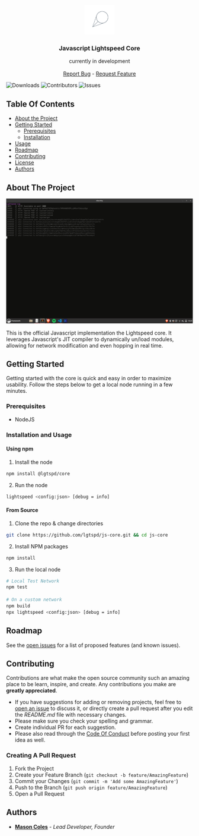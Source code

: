 <br/>
<p align="center">
  <a href="https://github.com/lsfoundation/js-node">
    <img src="assets/lgtspd.png" alt="Logo" width="80" height="80">
  </a>

  <h3 align="center">Javascript Lightspeed Core</h3>

  <p align="center">
    currently in development
    <br/>
    <br/>
    <a href="https://github.com/lgtspd/js-core/issues">Report Bug</a>
    -
    <a href="https://github.com/lgtspd/js-core/issues">Request Feature</a>
  </p>
</p>

![Downloads](https://img.shields.io/github/downloads/lgtspd/js-core/total) ![Contributors](https://img.shields.io/github/contributors/lgtspd/js-core?color=dark-green) ![Issues](https://img.shields.io/github/issues/lgtspd/js-core)

## Table Of Contents

- [About the Project](#about-the-project)
- [Getting Started](#getting-started)
  - [Prerequisites](#prerequisites)
  - [Installation](#installation)
- [Usage](#usage)
- [Roadmap](#roadmap)
- [Contributing](#contributing)
- [License](https://github.com/lsfoundation/js-node/blob/main/LICENSE.md)
- [Authors](#authors)

## About The Project

![Screen Shot](assets/screenshot.png)

This is the official Javascript implementation the Lightspeed core. It leverages Javascript's JIT compiler to dynamically un/load modules, allowing for network modification and even hopping in real time.

## Getting Started

Getting started with the core is quick and easy in order to maximize usability. Follow the steps below to get a local node running in a few minutes.

### Prerequisites

- NodeJS

### Installation and Usage

#### Using npm
1. Install the node

```sh
npm install @lgtspd/core
```

2. Run the node

```sh
lightspeed <config:json> [debug = info]
```

#### From Source

1. Clone the repo & change directories

```sh
git clone https://github.com/lgtspd/js-core.git && cd js-core
```

2. Install NPM packages

```sh
npm install
```

3. Run the local node

```sh
# Local Test Network
npm test

# On a custom network
npm build
npx lightspeed <config:json> [debug = info]
```
## Roadmap

See the [open issues](https://github.com/lsfoundation/js-node/issues) for a list of proposed features (and known issues).

## Contributing

Contributions are what make the open source community such an amazing place to be learn, inspire, and create. Any contributions you make are **greatly appreciated**.

- If you have suggestions for adding or removing projects, feel free to [open an issue](https://github.com/lsfoundation/js-node/issues/new) to discuss it, or directly create a pull request after you edit the _README.md_ file with necessary changes.
- Please make sure you check your spelling and grammar.
- Create individual PR for each suggestion.
- Please also read through the [Code Of Conduct](https://github.com/lsfoundation/js-node/blob/main/CODE_OF_CONDUCT.md) before posting your first idea as well.

### Creating A Pull Request

1. Fork the Project
2. Create your Feature Branch (`git checkout -b feature/AmazingFeature`)
3. Commit your Changes (`git commit -m 'Add some AmazingFeature'`)
4. Push to the Branch (`git push origin feature/AmazingFeature`)
5. Open a Pull Request

## Authors

- [**Mason Coles**](https://github.com/ixkdo/) - _Lead Developer, Founder_
